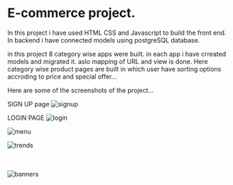 # E-commerce project.

In this project i have used HTML CSS and Javascript to build the front end.
In backend i have connected models using postgreSQL database.

in this project 8 category wise apps were built. in each app i have crreated models and migrated it. aslo mapping of URL and view is done.
Here category wise product pages are built in which user have sorting options accroding to price and special offer...


Here are some of the screenshots of the project...

SIGN UP page
![signup](https://user-images.githubusercontent.com/83777309/117540771-58d0df80-b02e-11eb-8746-8d700284c94b.PNG)


LOGIN PAGE
![login](https://user-images.githubusercontent.com/83777309/117540780-6d14dc80-b02e-11eb-99a5-d2a5dd83461e.PNG)


![menu](https://user-images.githubusercontent.com/83777309/117540787-78680800-b02e-11eb-89da-60deddd469e1.PNG)



![trends](https://user-images.githubusercontent.com/83777309/117540796-7d2cbc00-b02e-11eb-8195-e2cf6e5d7616.PNG) <br> <br> <br>


![banners](https://user-images.githubusercontent.com/83777309/117540802-80c04300-b02e-11eb-994e-4f747a78a4ad.PNG)





